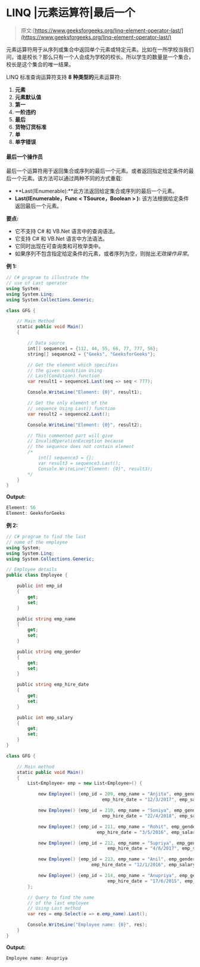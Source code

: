 # LINQ |元素运算符|最后一个

> 原文:[https://www.geeksforgeeks.org/linq-element-operator-last/](https://www.geeksforgeeks.org/linq-element-operator-last/)

元素运算符用于从序列或集合中返回单个元素或特定元素。比如在一所学校当我们问，谁是校长？那么只有一个人会成为学校的校长。所以学生的数量是一个集合，校长是这个集合的唯一结果。

LINQ 标准查询运算符支持 **8 种类型的**元素运算符:

1.  **元素**
2.  **元素默认值**
3.  **第一**
4.  **一阶违约**
5.  **最后**
6.  **货物订货标准**
7.  **单**
8.  **单字错误**

#### 最后一个操作员

最后一个运算符用于返回集合或序列的最后一个元素。或者返回指定给定条件的最后一个元素。该方法可以通过两种不同的方式重载:

*   **Last<t source>(IEnumerable<t source>):**此方法返回给定集合或序列的最后一个元素。
*   **Last<t source>(IEnumerable<t source>，Func < TSource，Boolean > ):** 该方法根据给定条件返回最后一个元素。

**要点:**

*   它不支持 C# 和 VB.Net 语言中的查询语法。
*   它支持 C# 和 VB.Net 语言中方法语法。
*   它同时出现在可查询类和可枚举类中。
*   如果序列不包含指定给定条件的元素，或者序列为空，则抛出*无效操作异常*。

**例 1:**

```cs
// C# program to illustrate the 
// use of Last operator
using System;
using System.Linq;
using System.Collections.Generic;

class GFG {

    // Main Method
    static public void Main()
    {

        // Data source
        int[] sequence1 = {112, 44, 55, 66, 77, 777, 56};
        string[] sequence2 = {"Geeks", "GeeksforGeeks"};

        // Get the element which specifies
        // the given condition Using 
        // Last(Condition) function
        var result1 = sequence1.Last(seq => seq < 777);

        Console.WriteLine("Element: {0}", result1);

        // Get the only element of the 
        // sequence Using Last() function
        var result2 = sequence2.Last();

        Console.WriteLine("Element: {0}", result2);

        // This commented part will give 
        // InvalidOperationException because
        // the sequence does not contain element
        /*
            int[] sequence3 = {};
            var result3 = sequence3.Last();
            Console.WriteLine("Element: {0}", result3);
        */
    }
}
```

**Output:**

```cs
Element: 56
Element: GeeksforGeeks

```

**例 2:**

```cs
// C# program to find the last 
// name of the employee
using System;
using System.Linq;
using System.Collections.Generic;

// Employee details
public class Employee {

    public int emp_id
    {
        get;
        set;
    }

    public string emp_name
    {
        get;
        set;
    }

    public string emp_gender
    {
        get;
        set;
    }

    public string emp_hire_date
    {
        get;
        set;
    }

    public int emp_salary
    {
        get;
        set;
    }
}

class GFG {

    // Main method
    static public void Main()
    {
        List<Employee> emp = new List<Employee>() {

            new Employee() {emp_id = 209, emp_name = "Anjita", emp_gender = "Female",
                                    emp_hire_date = "12/3/2017", emp_salary = 20000},

            new Employee() {emp_id = 210, emp_name = "Soniya", emp_gender = "Female",
                                    emp_hire_date = "22/4/2018", emp_salary = 30000},

            new Employee() {emp_id = 211, emp_name = "Rohit", emp_gender = "Male",
                                  emp_hire_date = "3/5/2016", emp_salary = 40000},

            new Employee() {emp_id = 212, emp_name = "Supriya", emp_gender = "Female",
                                      emp_hire_date = "4/8/2017", emp_salary = 40000},

            new Employee() {emp_id = 213, emp_name = "Anil", emp_gender = "Male",
                                emp_hire_date = "12/1/2016", emp_salary = 40000},

            new Employee() {emp_id = 214, emp_name = "Anupriya", emp_gender = "Female",
                                      emp_hire_date = "17/6/2015", emp_salary = 50000},
        };

        // Query to find the name
        // of the last employee
        // Using Last method
        var res = emp.Select(e => e.emp_name).Last();

        Console.WriteLine("Employee name: {0}", res);
    }
}
```

**Output:**

```cs
Employee name: Anupriya

```